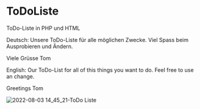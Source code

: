# ToDoListe
ToDo-Liste in PHP und HTML

Deutsch:
Unsere ToDo-Liste für alle möglichen Zwecke.
Viel Spass beim Ausprobieren und Ändern.

Viele Grüsse
Tom


English:
Our ToDo-List for all of this things you want to do.
Feel free to use an change.

Greetings
Tom

![2022-08-03 14_45_21-ToDo Liste](https://user-images.githubusercontent.com/7423792/182612083-e10dfb38-12d9-49e1-8622-61b34e3693a5.png)
